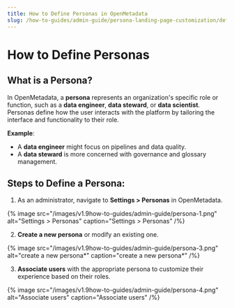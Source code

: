 ```yaml
---
title: How to Define Personas in OpenMetadata
slug: /how-to-guides/admin-guide/persona-landing-page-customization/defining-persona
---
```


# How to Define Personas

## What is a Persona?
In OpenMetadata, a **persona** represents an organization's specific role or function, such as a **data engineer**, **data steward**, or **data scientist**. Personas define how the user interacts with the platform by tailoring the interface and functionality to their role.

**Example**:  
- A **data engineer** might focus on pipelines and data quality.
- A **data steward** is more concerned with governance and glossary management.

## Steps to Define a Persona:

1. As an administrator, navigate to **Settings > Personas** in OpenMetadata.

{% image
src="/images/v1.9how-to-guides/admin-guide/persona-1.png"
alt="Settings > Personas"
caption="Settings > Personas"
/%}

2. **Create a new persona** or modify an existing one.

{% image
src="/images/v1.9how-to-guides/admin-guide/persona-3.png"
alt="create a new persona*"
caption="create a new persona*"
/%}

3. **Associate users** with the appropriate persona to customize their experience based on their roles.

{% image
src="/images/v1.9how-to-guides/admin-guide/persona-4.png"
alt="Associate users"
caption="Associate users"
/%}
